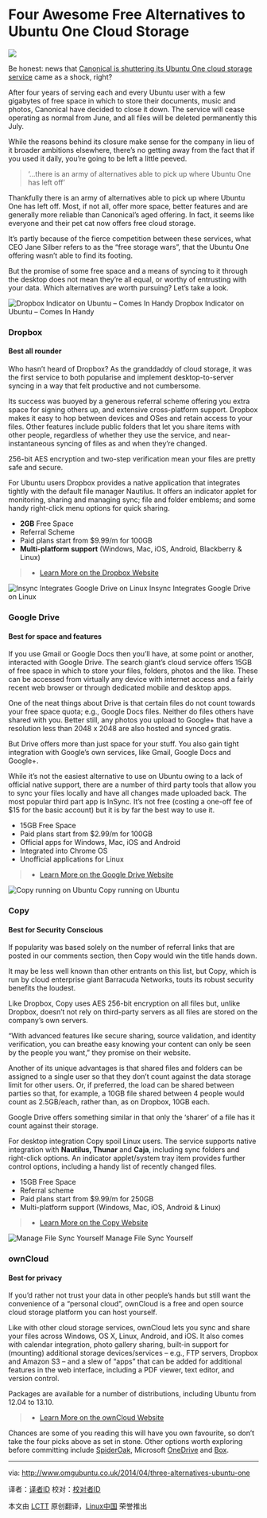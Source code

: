 Four Awesome Free Alternatives to Ubuntu One Cloud Storage
================================================================================
![](http://www.omgubuntu.co.uk/wp-content/uploads/2014/04/ass.jpg)

Be honest: news that [Canonical is shuttering its Ubuntu One cloud storage service][1] came as a shock, right?

After four years of serving each and every Ubuntu user with a few gigabytes of free space in which to store their documents, music and photos, Canonical have decided to close it down. The service will cease operating as normal from June, and all files will be deleted permanently this July.

While the reasons behind its closure make sense for the company in lieu of it broader ambitions elsewhere, there’s no getting away from the fact that if you used it daily, you’re going to be left a little peeved.

> ‘…there is an army of alternatives able to pick up where Ubuntu One has left off’

Thankfully there is an army of alternatives able to pick up where Ubuntu One has left off. Most, if not all,  offer more space, better features and are generally more reliable than Canonical’s aged offering. In fact, it seems like everyone and their pet cat now offers free cloud storage.

It’s partly because of the fierce competition between these services, what CEO Jane Silber refers to as the “free storage wars”, that the Ubuntu One offering wasn’t able to find its footing.

But the promise of some free space and a means of syncing to it through the desktop does not mean they’re all equal, or worthy of entrusting with your data. Which alternatives are worth pursuing? Let’s take a look.

![Dropbox Indicator on Ubuntu – Comes In Handy](http://www.omgubuntu.co.uk/wp-content/uploads/2014/04/Screen-Shot-2014-04-03-at-23.28.26.png)
Dropbox Indicator on Ubuntu – Comes In Handy

### Dropbox ###

#### Best all rounder ####

Who hasn’t heard of Dropbox? As the granddaddy of cloud storage, it was the first service to both popularise and implement desktop-to-server syncing in a way that felt productive and not cumbersome.

Its success was buoyed by a generous referral scheme offering you extra space for signing others up, and extensive cross-platform support. Dropbox makes it easy to hop between devices and OSes and retain access to your files.  Other features include public folders that let you share items with other people, regardless of whether they use the service, and near-instantaneous syncing of files as and when they’re changed.

256-bit AES encryption and two-step verification mean your files are pretty safe and secure.

For Ubuntu users Dropbox provides a native application that integrates tightly with the default file manager Nautilus. It offers an indicator applet for monitoring, sharing and managing sync; file and folder emblems; and some handy right-click menu options for quick sharing.

- **2GB** Free Space
- Referral Scheme
- Paid plans start from $9.99/m for 100GB
- **Multi-platform support** (Windows, Mac, iOS, Android, Blackberry & Linux)

> - [Learn More on the Dropbox Website][2]

![Insync Integrates Google Drive on Linux](http://www.omgubuntu.co.uk/wp-content/uploads/2012/08/indicator.jpg)
Insync Integrates Google Drive on Linux

### Google Drive ###

#### Best for space and features ####

If you use Gmail or Google Docs then you’ll have, at some point or another, interacted with Google Drive. The search giant’s cloud service offers 15GB of free space in which to store your files, folders, photos and the like. These can be accessed from virtually any device with internet access and a fairly recent web browser or through dedicated mobile and desktop apps.

One of the neat things about Drive is that certain files do not count towards your free space quota; e.g., Google Docs files. Neither do files others have shared with you. Better still, any photos you upload to Google+ that have a resolution less than 2048 x 2048 are also hosted and synced gratis.

But Drive offers more than just space for your stuff. You also gain tight integration with Google’s own services, like Gmail, Google Docs and Google+.

While it’s not the easiest alternative to use on Ubuntu owing to a lack of official native support, there are a number of third party tools that allow you to sync your files locally and have all changes made uploaded back. The most popular third part app is InSync. It’s not free (costing a one-off fee of $15 for the basic account) but it is by far the best way to use it.

- 15GB Free Space
- Paid plans start from $2.99/m for 100GB
- Official apps for Windows, Mac, iOS and Android
- Integrated into Chrome OS
- Unofficial applications for Linux

> - [Learn More on the Google Drive Website][3]

![Copy running on Ubuntu](http://www.omgubuntu.co.uk/wp-content/uploads/2013/03/copy-indicator.jpg)
Copy running on Ubuntu

### Copy ###

#### Best for Security Conscious ####

If popularity was based solely on the number of referral links that are posted in our comments section, then Copy would win the title hands down.

It may be less well known than other entrants on this list, but Copy, which is run by cloud enterprise giant Barracuda Networks, touts its robust security benefits the loudest.

Like Dropbox, Copy uses AES 256-bit encryption on all files but, unlike Dropbox, doesn’t not rely on third-party servers as all files are stored on the company’s own servers.

“With advanced features like secure sharing, source validation, and identity verification, you can breathe easy knowing your content can only be seen by the people you want,” they promise on their website.

Another of its unique advantages is that shared files and folders can be assigned to a single user so that they don’t count against the data storage limit for other users. Or, if preferred, the load can be shared between parties so that, for example, a 10GB file shared between 4 people would count as 2.5GB/each, rather than, as on Dropbox, 10GB each.

Google Drive offers something similar in that only the ‘sharer’ of a file has it count against their storage.

For desktop integration Copy spoil Linux users. The service supports native integration with **Nautilus, Thunar** and **Caja**, including sync folders and right-click options. An indicator applet/system tray item provides further control options, including a handy list of recently changed files.

- 15GB Free Space
- Referral scheme
- Paid plans start from $9.99/m for 250GB
- Multi-platform support (Windows, Mac, iOS, Android & Linux)

> - [Learn More on the Copy Website][4]

![Manage File Sync Yourself](http://www.omgubuntu.co.uk/wp-content/uploads/2014/04/files-tile.jpg)
Manage File Sync Yourself

### ownCloud ###

#### Best for privacy ####

If you’d rather not trust your data in other people’s hands but still want the convenience of a “personal cloud”, ownCloud is a free and open source cloud storage platform you can host yourself.

Like with other cloud storage services, ownCloud lets you sync and share your files across Windows, OS X, Linux, Android, and iOS. It also comes with calendar integration, photo gallery sharing, built-in support for (mounting) additional storage devices/services – e.g., FTP servers, Dropbox and Amazon S3 – and a slew of “apps” that can be added for additional features in the web interface, including a PDF viewer, text editor, and version control.

Packages are available for a number of distributions, including Ubuntu from 12.04 to 13.10.

> - [Learn More on the ownCloud Website][5]

Chances are some of you reading this will have you own favourite, so don’t take the four picks above as set in stone. Other options worth exploring before committing include [SpiderOak][6], Microsoft [OneDrive][7] and [Box][8]. 



--------------------------------------------------------------------------------

via: http://www.omgubuntu.co.uk/2014/04/three-alternatives-ubuntu-one

译者：[译者ID](https://github.com/译者ID) 校对：[校对者ID](https://github.com/校对者ID)

本文由 [LCTT](https://github.com/LCTT/TranslateProject) 原创翻译，[Linux中国](http://linux.cn/) 荣誉推出

[1]:http://www.omgubuntu.co.uk/2014/04/canonical-axe-ubuntu-one-file-music-services-grab-data-now
[2]:http://dropbox.com/
[3]:http://drive.google.com/
[4]:https://www.copy.com/home/
[5]:http://owncloud.org/
[6]:https://spideroak.com/
[7]:https://onedrive.live.com/
[8]:https://www.box.com/
